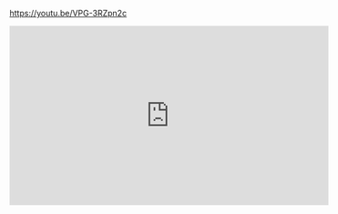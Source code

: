 https://youtu.be/VPG-3RZpn2c

<iframe width="560" height="315" src="https://www.youtube.com/embed/VPG-3RZpn2c?rel=0" frameborder="0" allow="autoplay; encrypted-media" allowfullscreen></iframe>